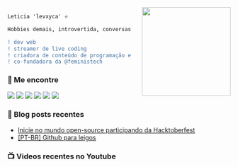 
<img align="right" height="200" style="margin-left: 25px" src="https://i.imgur.com/Tznn1IZ.gif"/>

```diff
Leticia 'levxyca' ⭐

Hobbies demais, introvertida, conversas sobre tech e aleatoriedades, registrando minha jornada.

! ‍dev web
! streamer de live coding
! criadora de conteúdo de programação e tecnologia
! co-fundadora da @feministech
```

### 🔗 Me encontre

<a href="https://www.twitch.tv/levxyca"><img src="https://img.shields.io/badge/Twitch-9146FF?style=for-the-badge&logo=twitch&logoColor=white"></img></a>
<a href="https://twitter.com/levxyca"><img src="https://img.shields.io/badge/Twitter-1DA1F2?style=for-the-badge&logo=twitter&logoColor=white"></img></a>
<a href="https://www.instagram.com/levxyca/"><img src="https://img.shields.io/badge/Instagram-E4405F?style=for-the-badge&logo=instagram&logoColor=white"></img></a>
<a href="https://www.youtube.com/channel/UC0oAypdScDI9WiwvebIqiOQ"><img src="https://img.shields.io/badge/Youtube-FF0000?style=for-the-badge&logo=twitch&logoColor=white"></img></a>
<a href="https://dev.to/levxyca"><img src="https://img.shields.io/badge/dev.to-0A0A0A?style=for-the-badge&logo=dev.to&logoColor=white"></img></a>
<a href="https://www.linkedin.com/in/leticiacaroline/"><img src="https://img.shields.io/badge/LinkedIn-0077B5?style=for-the-badge&logo=linkedin&logoColor=white"></img></a>

### 📕 Blog posts recentes

<!-- BLOG:START -->
- [Inicie no mundo open-source participando da Hacktoberfest](https://dev.to/levxyca/inicie-no-mundo-open-source-participando-da-hacktoberfest-3np6)
- [[PT-BR] Github para leigos](https://dev.to/levxyca/pt-br-github-para-leigos-4i7j)
<!-- BLOG:END -->

### 📺 Videos recentes no Youtube

<!-- YOUTUBE:START -->
<!-- YOUTUBE:END -->